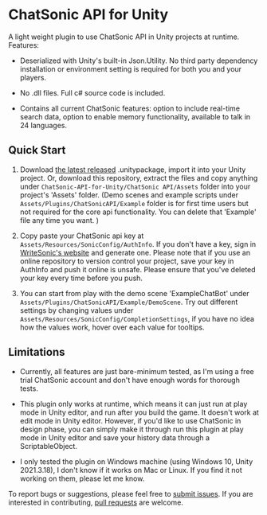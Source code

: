 # ChatSonic API for Unity

A light weight plugin to use ChatSonic API in Unity projects at runtime. Features: 

* Deserialized with Unity's built-in Json.Utility. No third party dependency installation or environment setting is required for both you and your players. 

* No .dll files. Full c# source code is included. 

* Contains all current ChatSonic features: option to include real-time search data, option to enable memory functionality, available to talk in 24 languages.

## Quick Start

1. Download [the latest released](https://github.com/BrieYRen/ChatSonic-API-for-Unity/releases) .unitypackage, import it into your Unity project. Or, download this repository, extract the files and copy anything under `ChatSonic-API-for-Unity/ChatSonic API/Assets` folder into your project's 'Assets' folder. (Demo scenes and example scripts under `Assets/Plugins/ChatSonicAPI/Example` folder is for first time users but not required for the core api functionality. You can delete that 'Example' file any time you want. )

2. Copy paste your ChatSonic api key at `Assets/Resources/SonicConfig/AuthInfo`. If you don't have a key, sign in [WriteSonic's website](https://docs.writesonic.com/reference/finding-your-api-key) and generate one. Please note that if you use an online repository to version control your project, save your key in AuthInfo and push it online is unsafe. Please ensure that you've deleted your key every time before you push.

3. You can start from play with the demo scene 'ExampleChatBot' under `Assets/Plugins/ChatSonicAPI/Example/DemoScene`. Try out different settings by changing values under `Assets/Resources/SonicConfig/CompletionSettings`, if you have no idea how the values work, hover over each value for tooltips. 

## Limitations

* Currently, all features are just bare-minimum tested, as I'm using a free trial ChatSonic account and don't have enough words for thorough tests.

* This plugin only works at runtime, which means it can just run at play mode in Unity editor, and run after you build the game. It doesn't work at edit mode in Unity editor. However, if you'd like to use ChatSonic in design phase, you can simply make it through run this plugin at play mode in Unity editor and save your history data through a ScriptableObject. 

* I only tested the plugin on Windows machine (using Windows 10, Unity 2021.3.18), I don't know if it works on Mac or Linux. If you find it not working on them, please let me know. 

To report bugs or suggestions, please feel free to [submit issues](https://github.com/BrieYRen/ChatSonic-API-for-Unity/issues). If you are interested in contributing, [pull requests](https://github.com/BrieYRen/ChatSonic-API-for-Unity/pulls) are welcome.
